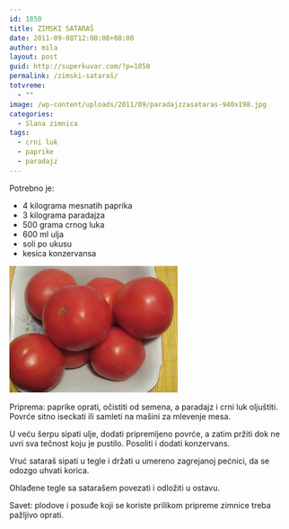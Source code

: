 ```yaml
---
id: 1850
title: ZIMSKI SATARAŠ
date: 2011-09-08T12:00:08+00:00
author: mila
layout: post
guid: http://superkuvar.com/?p=1850
permalink: /zimski-sataraš/
totvreme:
  - ""
image: /wp-content/uploads/2011/09/paradajzzasataras-940x198.jpg
categories:
  - Slana zimnica
tags:
  - crni luk
  - paprike
  - paradajz
---
```

Potrebno je:

  * 4 kilograma mesnatih paprika
  * 3 kilograma paradajza
  * 500 grama crnog luka
  * 600 ml ulja
  * soli po ukusu
  * kesica konzervansa

[<img class="alignnone size-medium wp-image-8794" src="/wp-content/uploads/2011/09/paradajzzasataras-300x225.jpg" alt="paradajzzasataras" width="300" height="225" />](/wp-content/uploads/2011/09/paradajzzasataras.jpg)

Priprema: paprike oprati, očistiti od semena, a paradajz i crni luk oljuštiti. Povrće sitno iseckati ili samleti na mašini za mlevenje mesa.

U veću šerpu sipati ulje, dodati pripremljeno povrće, a zatim pržiti dok ne uvri sva tečnost koju je pustilo. Posoliti i dodati konzervans.

Vruć sataraš sipati u tegle i držati u umereno zagrejanoj pećnici, da se odozgo uhvati korica.

Ohlađene tegle sa satarašem povezati i odložiti u ostavu.

Savet: plodove i posuđe koji se koriste prilikom pripreme zimnice treba pažljivo oprati.

&nbsp;